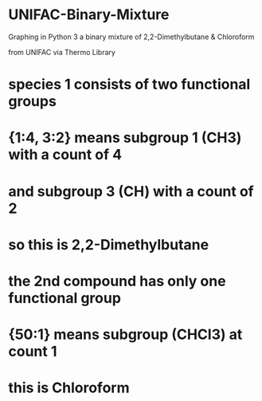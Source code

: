 # UNIFAC-Binary-Mixture
Graphing in Python 3
a binary mixture of 2,2-Dimethylbutane
&amp; Chloroform

from UNIFAC via Thermo Library

# species 1 consists of two functional groups
# {1:4, 3:2} means subgroup 1 (CH3) with a count of 4
# and subgroup 3 (CH) with a count of 2
# so this is 2,2-Dimethylbutane

# the 2nd compound has only one functional group
# {50:1} means subgroup (CHCl3) at count 1
# this is Chloroform
